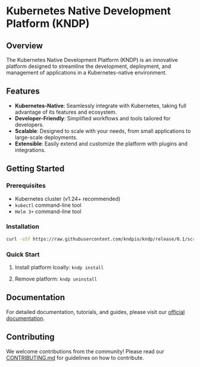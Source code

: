 # Kubernetes Native Development Platform (KNDP)
## Overview

The Kubernetes Native Development Platform (KNDP) is an innovative platform designed to streamline the development, deployment, and management of applications in a Kubernetes-native environment.

## Features

- **Kubernetes-Native**: Seamlessly integrate with Kubernetes, taking full advantage of its features and ecosystem.
- **Developer-Friendly**: Simplified workflows and tools tailored for developers.
- **Scalable**: Designed to scale with your needs, from small applications to large-scale deployments.
- **Extensible**: Easily extend and customize the platform with plugins and integrations.

## Getting Started

### Prerequisites

- Kubernetes cluster (v1.24+ recommended)
- `kubectl` command-line tool
- `Helm 3+` command-line tool

### Installation

```bash
curl -sSf https://raw.githubusercontent.com/kndpio/kndp/release/0.1/scripts/install.sh | sudo sh
```

### Quick Start

1. Install platform lcoally:
    `kndp install`

2. Remove platform:
    `kndp uninstall`

## Documentation

For detailed documentation, tutorials, and guides, please visit our [official documentation](https://kndp.io/docs/overview).

## Contributing

We welcome contributions from the community! Please read our [CONTRIBUTING.md](./CONTRIBUTING.md) for guidelines on how to contribute.
